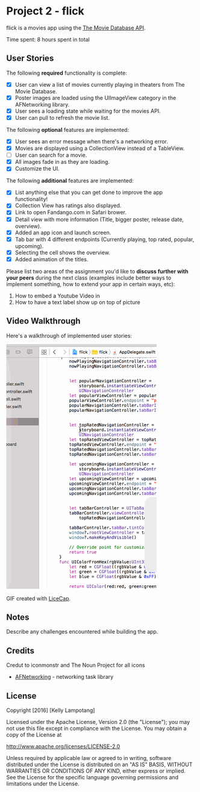 # Project 2 - flick

flick is a movies app using the [The Movie Database API](http://docs.themoviedb.apiary.io/#).

Time spent: 8 hours spent in total

## User Stories

The following **required** functionality is complete:

- [x] User can view a list of movies currently playing in theaters from The Movie Database.
- [x] Poster images are loaded using the UIImageView category in the AFNetworking library.
- [x] User sees a loading state while waiting for the movies API.
- [x] User can pull to refresh the movie list.

The following **optional** features are implemented:

- [x] User sees an error message when there's a networking error.
- [x] Movies are displayed using a CollectionView instead of a TableView.
- [ ] User can search for a movie.
- [x] All images fade in as they are loading.
- [x] Customize the UI.

The following **additional** features are implemented:

- [x] List anything else that you can get done to improve the app functionality!
- [x] Collection View has ratings also displayed.
- [x] Link to open Fandango.com in Safari brower.
- [x] Detail view with more information (Title, bigger poster, release date, overview).
- [x] Added an app icon and launch screen.
- [x] Tab bar with 4 different endpoints (Currently playing, top rated, popular, upcoming).
- [x] Selecting the cell shows the overview.
- [x] Added animation of the titles.

Please list two areas of the assignment you'd like to **discuss further with your peers** during the next class (examples include better ways to implement something, how to extend your app in certain ways, etc):

1. How to embed a Youtube Video in
2. How to have a text label show up on top of picture

## Video Walkthrough

Here's a walkthrough of implemented user stories:

<img src='https://github.com/klampotang/Flix/blob/master/flick1.gif' title='Video Walkthrough' width='' alt='Video Walkthrough' />

GIF created with [LiceCap](http://www.cockos.com/licecap/).

## Notes

Describe any challenges encountered while building the app.

## Credits

Credut to iconmonstr and The Noun Project for all icons

- [AFNetworking](https://github.com/AFNetworking/AFNetworking) - networking task library

## License

Copyright [2016] [Kelly Lampotang]

Licensed under the Apache License, Version 2.0 (the "License");
you may not use this file except in compliance with the License.
You may obtain a copy of the License at

http://www.apache.org/licenses/LICENSE-2.0

Unless required by applicable law or agreed to in writing, software
distributed under the License is distributed on an "AS IS" BASIS,
WITHOUT WARRANTIES OR CONDITIONS OF ANY KIND, either express or implied.
See the License for the specific language governing permissions and
limitations under the License.